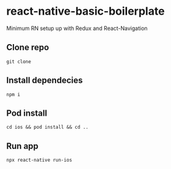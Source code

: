 # react-native-basic-boilerplate
Minimum RN setup up with Redux and React-Navigation


## Clone repo
```
git clone

```

## Install dependecies
```
npm i

```

## Pod install
```
cd ios && pod install && cd ..

```

## Run app
```
npx react-native run-ios

```



